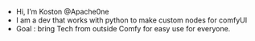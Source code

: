 -  Hi, I’m Koston @Apache0ne
-  I am a dev that works with python to make custom nodes for comfyUI
-  Goal : bring Tech from outside Comfy for easy use for everyone. 
<!---
Apache0ne/Apache0ne is a ✨ special ✨ repository because its `README.md` (this file) appears on your GitHub profile.
You can click the Preview link to take a look at your changes.
--->
